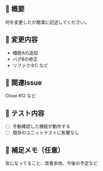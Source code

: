## 📝 概要

何を変更したか簡潔に記述してください。

## 🔧 変更内容

- 機能Aの追加
- バグBの修正
- リファクタC など

## 📌 関連Issue

Close #12 など

## 🧪 テスト内容

- [ ] 手動確認した機能が動作する
- [ ] 既存のユニットテストに影響なし

## 💭 補足メモ（任意）

気になってること、改善余地、今後の予定など
